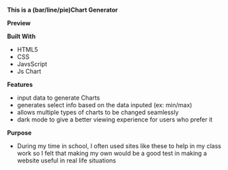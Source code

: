 **This is a (bar/line/pie)Chart Generator**

**Preview**

**Built With**
- HTML5
- CSS
- JavsScript
- Js Chart

**Features**
- input data to generate Charts
- generates select info based on the data inputed (ex: min/max)
- allows multiple types of charts to be changed seamlessly
- dark mode to give a better viewing experience for users who prefer it

**Purpose**
- During my time in school, I often used sites like these to help in my class work so I felt that making my own would be a good test in making a website useful in real life situations